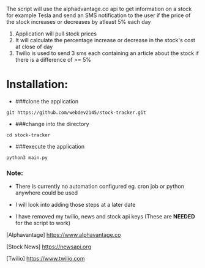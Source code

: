 The script will use the alphadvantage.co api to get information on a stock for example Tesla and send an SMS notification to the user if the price of the stock increases or decreases by atleast 5% each day

1. Application will pull stock prices
2. It will calculate the percentage increase or decrease in the stock's cost at close of day
3. Twilio is used to send 3 sms each containing an article about the stock if there is a difference of >= 5%

# Installation:

- ###clone the application

`git https://github.com/webdev2145/stock-tracker.git`

- ###change into the directory

`cd stock-tracker`
  
- ###execute the application

`python3 main.py`
  
### Note: 
- There is currently no automation configured eg. cron job or python anywhere could be used

- I will look into adding those steps at a later date

- I have removed my twilio, news and stock api keys (These are **NEEDED** for the script to work)

[Alphavantage] https://www.alphavantage.co

[Stock News] https://newsapi.org

[Twilio] https://www.twilio.com


